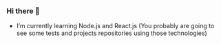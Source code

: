 ### Hi there 👋

- I’m currently learning Node.js and React.js (You probably are going to see some tests and projects repositories using those technologies)
<i class="devicon-react-original-wordmark colored"></i> <i class="devicon-nodejs-plain colored"></i>
<link rel="stylesheet" href="https://cdn.jsdelivr.net/gh/devicons/devicon@v2.15.1/devicon.min.css">
<!--
**verociolfi/verociolfi** is a ✨ _special_ ✨ repository because its `README.md` (this file) appears on your GitHub profile.

Here are some ideas to get you started:

- 🔭 I’m currently working on ...
- I’m currently learning Node.js and React.js (You probably are going to see some tests and projects repositories using those technologies)
<i class="devicon-react-original-wordmark colored"></i> <i class="devicon-nodejs-plain colored"></i>
- 👯 I’m looking to collaborate on ...
- 🤔 I’m looking for help with ...
- 💬 Ask me about ...
- 📫 How to reach me: ...
- 😄 Pronouns: ...
- ⚡ Fun fact: ...
-->


<link rel="stylesheet" href="https://cdn.jsdelivr.net/gh/devicons/devicon@v2.15.1/devicon.min.css">
          
